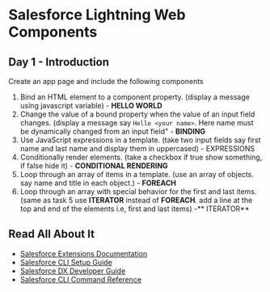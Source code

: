 # Salesforce Lightning Web Components
## Day 1 - Introduction
Create an app page and include the following components
1. Bind an HTML element to a component property. (display a message using javascript variable) - **HELLO WORLD**
2. Change the value of a bound property when the value of an input field changes. (display a message say `Hello <your name>`. Here name must be dynamically changed from an input field" - **BINDING**
3. Use JavaScript expressions in a template. (take two input fields say first name and last name and display them in uppercased) - EXPRESSIONS
4. Conditionally render elements. (take a checkbox if true show something, if false hide it) - **CONDITIONAL RENDERING**
5. Loop through an array of items in a template. (use an array of objects. say name and title in each object.) - **FOREACH**
6. Loop through an array with special behavior for the first and last items. (same as task 5 use **ITERATOR** instead of **FOREACH**. add a line at the top and end of the elements i.e, first and last items) -** ITERATOR**



## Read All About It

- [Salesforce Extensions Documentation](https://developer.salesforce.com/tools/vscode/)
- [Salesforce CLI Setup Guide](https://developer.salesforce.com/docs/atlas.en-us.sfdx_setup.meta/sfdx_setup/sfdx_setup_intro.htm)
- [Salesforce DX Developer Guide](https://developer.salesforce.com/docs/atlas.en-us.sfdx_dev.meta/sfdx_dev/sfdx_dev_intro.htm)
- [Salesforce CLI Command Reference](https://developer.salesforce.com/docs/atlas.en-us.sfdx_cli_reference.meta/sfdx_cli_reference/cli_reference.htm)
